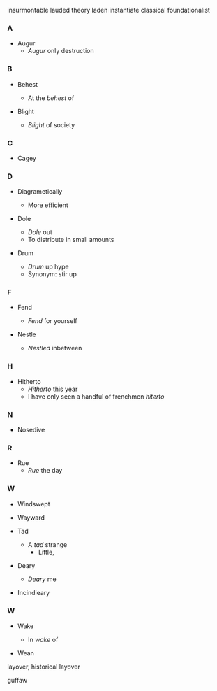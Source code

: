 insurmontable
lauded
theory laden
instantiate
classical foundationalist

### A

- Augur
    - _Augur_ only destruction
### B

- Behest
    - At the _behest_ of

- Blight
    - _Blight_ of society

### C

- Cagey

### D

- Diagrametically
    - More efficient

- Dole
    - _Dole_ out
    - To distribute in small amounts

- Drum
    - _Drum_ up hype
    - Synonym: stir up

### F

- Fend
    - _Fend_ for yourself

- Nestle
    - _Nestled_ inbetween 

### H

- Hitherto
    - _Hitherto_ this year
    - I have only seen a handful of frenchmen _hiterto_

### N

- Nosedive 

### R

- Rue
    - _Rue_ the day

### W

- Windswept

- Wayward

- Tad
    - A _tad_ strange
        - Little, 

- Deary
    - _Deary_ me

- Incindieary

### W

- Wake
    - In _wake_ of

- Wean

layover, historical layover

guffaw
